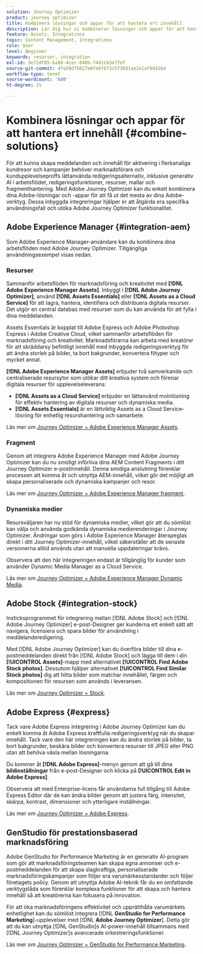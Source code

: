 ```yaml
---
solution: Journey Optimizer
product: journey optimizer
title: Kombinera lösningar och appar för att hantera ert innehåll
description: Lär dig hur ni kombinerar lösningar och appar för att hantera ert innehåll
feature: Assets, Integrations
topic: Content Management, Integrations
role: User
level: Beginner
keywords: resurser, integration
exl-id: 3e72df85-ba80-4cec-848b-7441cb3e7fef
source-git-commit: 4fa50df6827e07e6f6f3c5730d1ae2a1af0d426d
workflow-type: tm+mt
source-wordcount: '680'
ht-degree: 1%

---
```


# Kombinera lösningar och appar för att hantera ert innehåll {#combine-solutions}

För att kunna skapa meddelanden och innehåll för aktivering i flerkanaliga kundresor och kampanjer behöver marknadsförare och kundupplevelseproffs lättanvända redigeringsalternativ, inklusive generativ AI i arbetsflödet, redigeringsfunktioner, resurser, mallar och fragmenthantering.  Med Adobe Journey Optimizer kan du enkelt kombinera dina Adobe-lösningar och -appar för att få ut det mesta av dina Adobe-verktyg. Dessa inbyggda integreringar hjälper er att åtgärda era specifika användningsfall och utöka Adobe Journey Optimizer funktionalitet.

## Adobe Experience Manager {#integration-aem}

Som Adobe Experience Manager-användare kan du kombinera dina arbetsflöden med Adobe Journey Optimizer. Tillgängliga användningsexempel visas nedan.

### Resurser

Sammanför arbetsflöden för marknadsföring och kreativitet med **[!DNL Adobe Experience Manager Assets]**. Inbyggt i **[!DNL Adobe Journey Optimizer]**, använd **[!DNL Assets Essentials]** eller **[!DNL Assets as a Cloud Service]** för att lagra, hantera, identifiera och distribuera digitala resurser. Det utgör en central databas med resurser som du kan använda för att fylla i dina meddelanden.

Assets Essentials är kopplat till Adobe Express och Adobe Photoshop Express i Adobe Creative Cloud, vilket sammanför arbetsflöden för marknadsföring och kreativitet. Marknadsförarna kan arbeta med kreatörer för att skräddarsy befintligt innehåll med inbyggda redigeringsverktyg för att ändra storlek på bilder, ta bort bakgrunder, konvertera filtyper och mycket annat.

**[!DNL Adobe Experience Manager Assets]** erbjuder två samverkande och centraliserade resursytor som utökar ditt kreativa system och förenar digitala resurser för upplevelseleverans:

* **[!DNL Assets as a Cloud Service]** erbjuder en lättanvänd molnlösning för effektiv hantering av digitala resurser och dynamiska media.
* **[!DNL Assets Essentials]** är en lättviktig Assets as a Cloud Service-lösning för enhetlig resurshantering och samarbete.

Läs mer om [Journey Optimizer + Adobe Experience Manager Assets](../integrations/assets.md).

<!--
### Templates

With Adobe Journey Optimizer, you can create custom-tailored messages through Adobe Experience Manager sites. Start by designing your templates using Adobe Experience Manager's content sources, then send them to Adobe Journey Optimizer. Once shared, these templates can be accessed in Adobe Journey Optimizer's Email Designer, simplifying the process of crafting and sending messages to your desired audience.

Learn more about [Journey Optimizer + Adobe Experience Manager templates](../integrations/aem-templates.md).-->

### Fragment

Genom att integrera Adobe Experience Manager med Adobe Journey Optimizer kan du nu smidigt införliva dina AEM Content Fragments i ditt Journey Optimizer e-postinnehåll. Denna smidiga anslutning förenklar processen att komma åt och utnyttja AEM-innehåll, vilket gör det möjligt att skapa personaliserade och dynamiska kampanjer och resor.

Läs mer om [Journey Optimizer + Adobe Experience Manager fragment](../integrations/aem-fragments.md).

### Dynamiska medier

Resursväljaren har nu stöd för dynamiska medier, vilket gör att du sömlöst kan välja och använda godkända dynamiska medierenderingar i Journey Optimizer. Ändringar som görs i Adobe Experience Manager återspeglas direkt i ditt Journey Optimizer-innehåll, vilket säkerställer att de senaste versionerna alltid används utan att manuella uppdateringar krävs.

Observera att den här integreringen endast är tillgänglig för kunder som använder Dynamic Media Manager as a Cloud Service.

Läs mer om [Journey Optimizer + Adobe Experience Manager Dynamic Media](../integrations/aem-dynamic.md).


## Adobe Stock {#integration-stock}

Insticksprogrammet för integrering mellan [!DNL Adobe Stock] och [!DNL Adobe Journey Optimizer] e-post-Designer ger kunderna ett enkelt sätt att navigera, licensiera och spara bilder för användning i meddelanderedigering.

Med [!DNL Adobe Journey Optimizer] kan du överföra bilder till dina e-postmeddelanden direkt från [!DNL Adobe Stock] och lägga till dem i din **[!UICONTROL Assets]**-mapp med alternativet **[!UICONTROL Find Adobe Stock photos]**. Dessutom hjälper alternativet **[!UICONTROL Find Similar Stock photos]** dig att hitta bilder som matchar innehållet, färgen och kompositionen för resursen som används i leveransen.

Läs mer om [Journey Optimizer + Stock](../integrations/stock.md).

## Adobe Express {#express}

Tack vare Adobe Express integrering i Adobe Journey Optimizer kan du enkelt komma åt Adobe Express kraftfulla redigeringsverktyg när du skapar innehåll. Tack vare den här integreringen kan du ändra storlek på bilder, ta bort bakgrunder, beskära bilder och konvertera resurser till JPEG eller PNG utan att behöva växla mellan lösningarna.

Du kommer åt **[!DNL Adobe Express]**-menyn genom att gå till dina **bildinställningar** från e-post-Designer och klicka på **[!UICONTROL Edit in Adobe Express]**.

Observera att med Enterprise-licens får användarna full tillgång till Adobe Express Editor där de kan ändra bilder genom att justera färg, intensitet, skärpa, kontrast, dimensioner och ytterligare inställningar.

Läs mer om [Journey Optimizer + Adobe Express](../integrations/express.md).

## GenStudio för prestationsbaserad marknadsföring

Adobe GenStudio for Performance Marketing är en generativ AI-program som gör att marknadsföringsteamen kan skapa egna annonser och e-postmeddelanden för att skapa slagkraftiga, personaliserade marknadsföringskampanjer som följer era varumärkesstandarder och följer företagets policy. Genom att utnyttja Adobe AI-teknik får du en omfattande verktygslåda som förenklar komplexa funktioner för att skapa och hantera innehåll så att kreatörerna kan fokusera på innovation.

För att öka marknadsföringens effektivitet och upprätthålla varumärkets enhetlighet kan du sömlöst integrera [!DNL **GenStudio for Performance Marketing**]-upplevelser med [!DNL **Adobe Journey Optimizer**]. Detta gör att du kan utnyttja [!DNL GenStudio]s AI-power-innehåll tillsammans med [!DNL Journey Optimizer]s avancerade orkestreringsfunktioner.

Läs mer om [Journey Optimizer + GenStudio for Performance Marketing](../integrations/genstudio.md).
